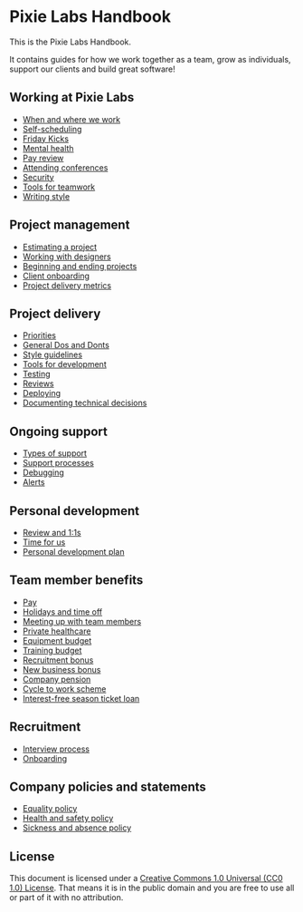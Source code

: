 # Pixie Labs Handbook
 
This is the Pixie Labs Handbook.

It contains guides for how we work together as a team, grow as individuals,
support our clients and build great software!

## Working at Pixie Labs

- [When and where we work](/01-working-at-pixie-labs/01-when-and-where-we-work.md)
- [Self-scheduling](/01-working-at-pixie-labs/02-self-scheduling.md)
- [Friday Kicks](/01-working-at-pixie-labs/03-friday-kicks.md)
- [Mental health](/01-working-at-pixie-labs/04-mental-health.md)
- [Pay review](/01-working-at-pixie-labs/05-pay-review.md)
- [Attending conferences](/01-working-at-pixie-labs/06-attending-conferences.md)
- [Security](/01-working-at-pixie-labs/07-security.md)
- [Tools for teamwork](/01-working-at-pixie-labs/08-tools.md)
- [Writing style](/01-working-at-pixie-labs/09-writing-style.md)

## Project management

- [Estimating a project](/02-working-at-pixie-labs/01-estimating.md)
- [Working with designers](/02-working-at-pixie-labs/02-working-with-designers.md)
- [Beginning and ending projects](/02-working-at-pixie-labs/03-beginning-and-ending.md)
- [Client onboarding](/02-working-at-pixie-labs/04-client-onboarding.md)
- [Project delivery metrics](/02-working-at-pixie-labs/05-project-delivery-metrics.md)

## Project delivery

- [Priorities](/03-project-delivery/01-priorities.md)
- [General Dos and Donts](/03-project-delivery/02-general-dos-donts.md)
- [Style guidelines](/03-project-delivery/003-style-guidelines.md)
- [Tools for development](/03-project-delivery/04-tools.md)
- [Testing](/03-project-delivery/05-testing.md)
- [Reviews](/03-project-delivery/06-reviews.md)
- [Deploying](/03-project-delivery/07-deploying.md)
- [Documenting technical decisions](/03-project-delivery/08-documenting-technical-decisions.md)

## Ongoing support

- [Types of support](/04-ongoing-support/01-types-of-support.md)
- [Support processes](/04-ongoing-support/02-support-processes.md)
- [Debugging](/04-ongoing-support/03-debugging.md)
- [Alerts](/04-ongoing-support/04-alerts.md)

## Personal development

- [Review and 1:1s](/05-personal-development/01-reviews.md)
- [Time for us](/05-personal-development/02-time-for-us.md)
- [Personal development plan](/05-personal-development/03-personal-development-plan.md)

## Team member benefits

- [Pay](/06-personal-development/01-pay.md)
- [Holidays and time off](/06-personal-development/02-holidays.md)
- [Meeting up with team members](/06-personal-development/03-meeting-with-team-members.md)
- [Private healthcare](/06-personal-development/04-private-healthcare.md)
- [Equipment budget](/06-personal-development/05-equipment-budget.md)
- [Training budget](/06-personal-development/06-training-budget.md)
- [Recruitment bonus](/06-personal-development/07-recruitment-bonus.md)
- [New business bonus](/06-personal-development/08-new-business-bonus.md)
- [Company pension](/06-personal-development/09-company-pension.md)
- [Cycle to work scheme](/06-personal-development/10-cycle-to-work-scheme.md)
- [Interest-free season ticket loan](/06-personal-development/11-season-ticket-loan.md)

## Recruitment

- [Interview process](/07-recruitment/01-interview-process.md)
- [Onboarding](/07-recruitment/02-onboarding.md)

## Company policies and statements

- [Equality policy](/08-policies-and-statements/01-equality-policy.md)
- [Health and safety policy](/08-policies-and-statements/02-health-and-safety-policy.md)
- [Sickness and absence policy](/08-policies-and-statements/03-sickness-and-absence-policy.md)

## License

This document is licensed under a
[Creative Commons 1.0 Universal (CC0 1.0) License](https://creativecommons.org/publicdomain/zero/1.0/).
That means it is in the public domain and you are free to use all or part of it
with no attribution.